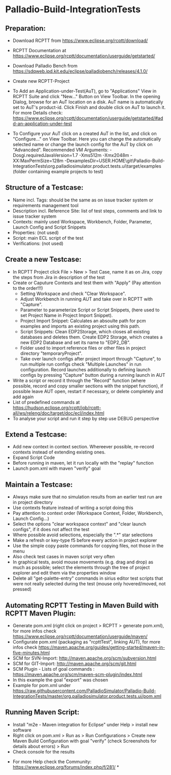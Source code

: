 # Palladio-Build-IntegrationTests


## Preparation:
- Download RCPTT from https://www.eclipse.org/rcptt/download/
- RCPTT Documentation at https://www.eclipse.org/rcptt/documentation/userguide/getstarted/
- Download Palladio Bench from https://sdqweb.ipd.kit.edu/eclipse/palladiobench/releases/4.1.0/ 
- Create new RCPTT-Project

- To Add an Application-under-Test(AuT), go to "Applications" View in RCPTT Suite and click "New..." Button on View Toolbar. In the opening Dialog, browse for an AuT location on a disk. AuT name is automatically set to AuT's product-id. Click Finish and double click on AuT to launch it. 
For more Details check: https://www.eclipse.org/rcptt/documentation/userguide/getstarted/#add-an-application-under-test

- To Configure your AuT click on a created AuT in the list, and click on "Configure..." on View Toolbar. Here you can change the automatically selected name or change the launch config for the AuT by click on "Advancded". 
Recommended VM Arguments:
-Dosgi.requiredJavaVersion=1.7 -Xms512m -Xmx2048m -XX:MaxPermSize=128m
-DexamplesDir=USER.HOME\git\Palladio-Build-IntegrationTests\org.palladiosimulator.product.tests.ui\target/examples (folder containing example projects to test)


## Structure of a Testcase:
- Name incl. Tags: should be the same as on issue tracker system or requirements management tool 
- Description incl. Reference Site: list of test steps, comments and link to issue tracker system 
- Contexts: mainly used Workspace, Workbench, Folder, Parameter, Launch Config and Script Snippets
- Properties: (not used)
- Script: main ECL script of the test
- Verifications: (not used)


## Create a new Testcase:

- In RCPTT Project click File > New > Test Case, name it as on Jira, copy the steps from Jira in description of the test
- Create or Caputure Contexts and test them with "Apply" (Pay attention to the order!!!) 
  - Setting Workspace and check "Clear Workspace".
  - Adjust Workbench in running AUT and take over in RCPTT with "Capture".
  - Parameter to parameterize Script or Script Snippets, (here used to set Project Name in Project Import Snippet).
  - Project Import Snippet: Calculates an absoulte path for pcm examples and imports an existing project using this path.
  - Script Snippets: Clean EDP2Storage, which closes all existing databases and deletes them. Create EDP2 Storage, which creates a new EDP2 Database and set its name to "EDP2_DB".
  - Folder used to import reference files or other files in project directory "temporaryProject".
  - Take over launch configs after project import through "Capture", to run multiple run configs check "Multiple Launches" in run  configuration. Record launches additionally to defining launch configs by pressing "Capture" button during a running launch in AUT
- Write a script or record it through the "Record" function (where possible, record and copy smaller sections with the snippet function), if possible leave AUT open, restart if necessary, or delete completely and add again
- List of predefined commands at https://hudson.eclipse.org/rcptt/job/rcptt-all/ws/releng/doc/target/doc/ecl/index.html
- To analyse your script and run it step by step use DEBUG perspective

## Extend a Testcase:
- Add new context in context section. Whereever possible, re-record contexts instead of extending existing ones.
- Expand Script Code
- Before running in maven, let it run locally with the "replay" function
- Launch pom.xml with maven "verify" goal

## Maintain a Testcase:
- Always make sure that no simulation results from an earlier test run are in project directory
- Use contexts feature instead of writing a script doing this
- Pay attention to context order (Workspace Context, Folder, Workbench, Launch Config...)
- Select the options "clear workspace context" and "clear launch configs", if it does not affect the test
- Where possible avoid selections, especially the ".*" star selections
- Make a refresh or key-type f5 before every action in project explorer
- Use the simple copy paste commands for copying files, not those in the menu
- Also check test cases in maven script very often
- In graphical tests, avoid mouse movements (e.g. drag and drop) as much as possible; select the elements through the tree of project explorer and edit them via the properties window
- Delete all "get-palette-entry" commands in sirius editor test scripts that were not really selected during the test (mouse only hovered/moved, not pressed)


## Automating RCPTT Testing in Maven Build with RCPTT Maven Plugin:
- Generate pom.xml (right click on project > RCPTT > generate pom.xml), for more infos check https://www.eclipse.org/rcptt/documentation/userguide/maven/
- Configurate pom.xml (packaging as "rcpttTest", linking AUT), for more infos check https://maven.apache.org/guides/getting-started/maven-in-five-minutes.html
- SCM for SVN-Import: http://maven.apache.org/scm/subversion.html
- SCM for GIT-Import: http://maven.apache.org/scm/git.html
- SCM Plugin - Lists of goal commands : https://maven.apache.org/scm/maven-scm-plugin/index.html
- In this example the goal "export" was chosen
- Example for pom.xml under https://raw.githubusercontent.com/PalladioSimulator/Palladio-Build-IntegrationTests/master/org.palladiosimulator.product.tests.ui/pom.xml


## Running Maven Script:
- Install "m2e - Maven integration for Eclipse" under Help > install new software
- Right click on pom.xml > Run as > Run Configurations > Create new Maven Build Configuration with goal "verify" (check Screenshots for details about errors) > Run
- Check console for the results


* For more Help check the Community: https://www.eclipse.org/forums/index.php/f/281/ *

